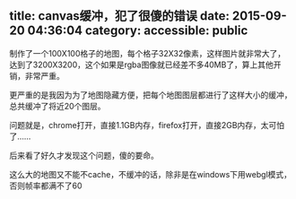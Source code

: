 title: canvas缓冲，犯了很傻的错误
date: 2015-09-20 04:36:04
category: 
accessible: public
---

制作了一个100X100格子的地图，每个格子32X32像素，这样图片就非常大了，达到了3200X3200，这个如果是rgba图像就已经差不多40MB了，算上其他开销，非常严重。

更严重的是我因为为了地图隐藏方便，把每个地图图层都进行了这样大小的缓冲，总共缓冲了将近20个图层。

问题就是，chrome打开，直接1.1GB内存，firefox打开，直接2GB内存，太可怕了……

后来看了好久才发现这个问题，傻的要命。

这么大的地图又不能不cache，不缓冲的话，除非是在windows下用webgl模式，否则帧率都满不了60